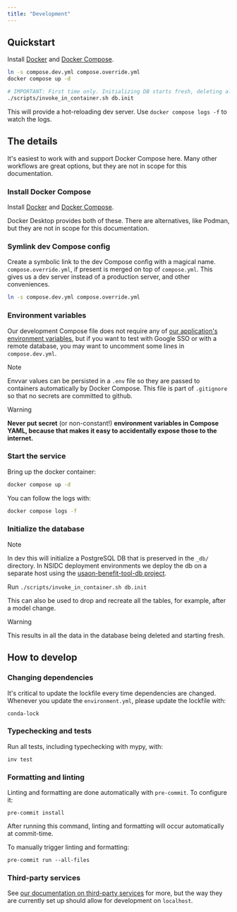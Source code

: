 ```yaml
---
title: "Development"
---
```


## Quickstart

Install [Docker](https://docs.docker.com/engine/install/) and
[Docker Compose](https://docs.docker.com/compose/install/).

```bash
ln -s compose.dev.yml compose.override.yml
docker compose up -d

# IMPORTANT: First time only. Initializing DB starts fresh, deleting all entered data:
./scripts/invoke_in_container.sh db.init
```

This will provide a hot-reloading dev server. Use `docker compose logs -f` to watch the
logs.


## The details

It's easiest to work with and support Docker Compose here. Many other workflows are
great options, but they are not in scope for this documentation.


### Install Docker Compose

Install [Docker](https://docs.docker.com/engine/install/) and
[Docker Compose](https://docs.docker.com/compose/install/).

Docker Desktop provides both of these. There are alternatives, like Podman, but they are
not in scope for this documentation.


### Symlink dev Compose config

Create a symbolic link to the dev Compose config with a magical name.
`compose.override.yml`, if present is merged on top of `compose.yml`. This gives us a
dev server instead of a production server, and other conveniences.

```bash
ln -s compose.dev.yml compose.override.yml
```


### Environment variables

Our development Compose file does not require any of
[our application's environment variables](/references/envvars.md), but if you want to
test with Google SSO or with a remote database, you may want to uncomment some lines in
`compose.dev.yml`.

> [!NOTE]
>
> Envvar values can be persisted in a `.env` file so they are passed to containers
> automatically by Docker Compose. This file is part of `.gitignore` so that no secrets
> are committed to github.

> [!WARNING]
> **Never put secret** (or non-constant!) **environment variables in Compose YAML,
> because that makes it easy to accidentally expose those to the internet.**


### Start the service

Bring up the docker container:

```bash
docker compose up -d
```

You can follow the logs with:

```bash
docker compose logs -f
```


### Initialize the database

> [!NOTE]
>
> In dev this will initialize a PostgreSQL DB that is preserved in the `_db/` directory.
> In NSIDC deployment environments we deploy the db on a separate host using the
> [usaon-benefit-tool-db project](https://github.com/nsidc/usaon-benefit-tool-db).

Run `./scripts/invoke_in_container.sh db.init`

This can also be used to drop and recreate all the tables, for example, after a model
change.

> [!WARNING]
>
> This results in all the data in the database being deleted and starting fresh.


## How to develop

### Changing dependencies

It's critical to update the lockfile every time dependencies are changed. Whenever you
update the `environment.yml`, please update the lockfile with:

```
conda-lock
```


### Typechecking and tests

Run all tests, including typechecking with mypy, with:

```
inv test
```


### Formatting and linting

Linting and formatting are done automatically with `pre-commit`. To configure it:

```
pre-commit install
```

After running this command, linting and formatting will occur automatically at
commit-time.

To manually trigger linting and formatting:

```
pre-commit run --all-files
```


### Third-party services

See
[our documentation on third-party services](/references/third-party-service-dependencies.md)
for more, but the way they are currently set up should allow for development on
`localhost`.
